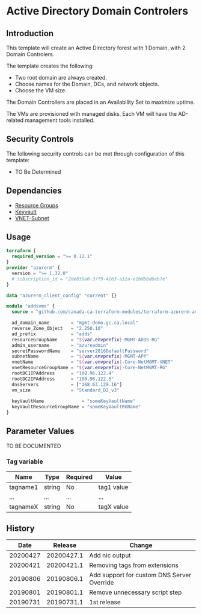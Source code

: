 # Active Directory Domain Controlers

## Introduction

This template will create an Active Directory forest with 1 Domain, with 2 Domain Controlers.

The template creates the following:

* Two root domain are always created.
* Choose names for the Domain, DCs, and network objects.  
* Choose the VM size.

The Domain Controllers are placed in an Availability Set to maximize uptime.

The VMs are provisioned with managed disks.  Each VM will have the AD-related management tools installed.

## Security Controls

The following security controls can be met through configuration of this template:

* TO Be Determined

## Dependancies

* [Resource Groups](https://github.com/canada-ca-azure-templates/resourcegroups/blob/master/readme.md)
* [Keyvault](https://github.com/canada-ca-azure-templates/keyvaults/blob/master/readme.md)
* [VNET-Subnet](https://github.com/canada-ca-azure-templates/vnet-subnet/blob/master/readme.md)

## Usage

```terraform
terraform {
  required_version = ">= 0.12.1"
}
provider "azurerm" {
  version = ">= 1.32.0"
  # subscription_id = "2de839a0-37f9-4163-a32a-e1bdb8d6eb7e"
}

data "azurerm_client_config" "current" {}

module "addsvms" {
  source = "github.com/canada-ca-terraform-modules/terraform-azurerm-active-directory?ref=20200427.1"

  ad_domain_name        = "mgmt.demo.gc.ca.local"
  reverse_Zone_Object   = "2.250.10"
  ad_prefix             = "adds"
  resourceGroupName     = "${var.envprefix}-MGMT-ADDS-RG"
  admin_username        = "azureadmin"
  secretPasswordName    = "server2016DefaultPassword"
  subnetName            = "${var.envprefix}-MGMT-APP"
  vnetName              = "${var.envprefix}-Core-NetMGMT-VNET"
  vnetResourceGroupName = "${var.envprefix}-Core-NetMGMT-RG"
  rootDC1IPAddress      = "100.96.122.4"
  rootDC2IPAddress      = "100.96.122.5"
  dnsServers            = ["168.63.129.16"]
  vm_size               = "Standard_D2_v3"
  
  keyVaultName              = "someKeyVaultName"
  keyVaultResourceGroupName = "someKeyVaultRGName"
}
```

## Parameter Values

TO BE DOCUMENTED

### Tag variable

| Name     | Type   | Required | Value      |
| -------- | ------ | -------- | ---------- |
| tagname1 | string | No       | tag1 value |
| ...      | ...    | ...      | ...        |
| tagnameX | string | No       | tagX value |

## History

| Date     | Release    | Change                                     |
| -------- | ---------- | ------------------------------------------ |
| 20200427 | 20200427.1 | Add nic output                             |
| 20200421 | 20200421.1 | Removing tags from extensions              |
| 20190806 | 20190806.1 | Add support for custom DNS Server Override |
| 20190801 | 20190801.1 | Remove unnecessary script step             |
| 20190731 | 20190731.1 | 1st release                                |
